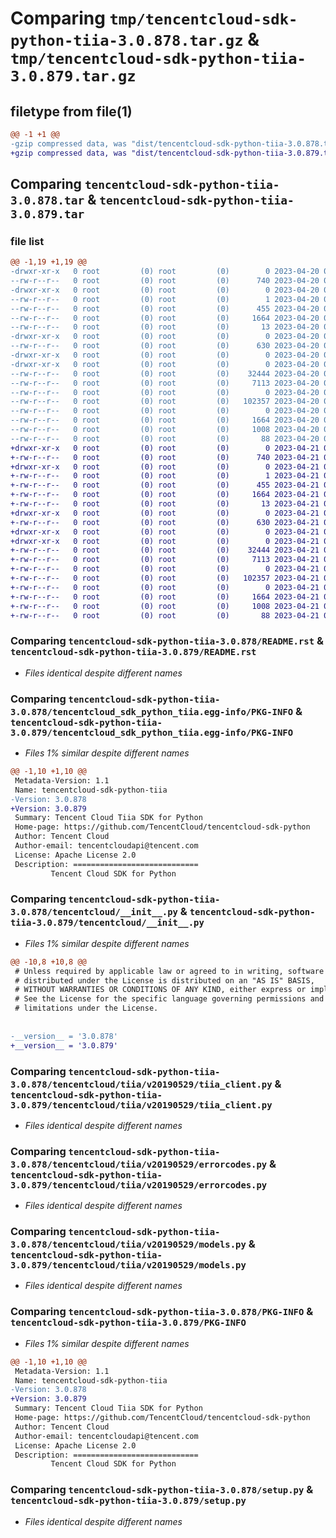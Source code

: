 # Comparing `tmp/tencentcloud-sdk-python-tiia-3.0.878.tar.gz` & `tmp/tencentcloud-sdk-python-tiia-3.0.879.tar.gz`

## filetype from file(1)

```diff
@@ -1 +1 @@
-gzip compressed data, was "dist/tencentcloud-sdk-python-tiia-3.0.878.tar", last modified: Thu Apr 20 00:53:25 2023, max compression
+gzip compressed data, was "dist/tencentcloud-sdk-python-tiia-3.0.879.tar", last modified: Fri Apr 21 01:03:52 2023, max compression
```

## Comparing `tencentcloud-sdk-python-tiia-3.0.878.tar` & `tencentcloud-sdk-python-tiia-3.0.879.tar`

### file list

```diff
@@ -1,19 +1,19 @@
-drwxr-xr-x   0 root         (0) root         (0)        0 2023-04-20 00:53:25.000000 tencentcloud-sdk-python-tiia-3.0.878/
--rw-r--r--   0 root         (0) root         (0)      740 2023-04-20 00:53:25.000000 tencentcloud-sdk-python-tiia-3.0.878/README.rst
-drwxr-xr-x   0 root         (0) root         (0)        0 2023-04-20 00:53:25.000000 tencentcloud-sdk-python-tiia-3.0.878/tencentcloud_sdk_python_tiia.egg-info/
--rw-r--r--   0 root         (0) root         (0)        1 2023-04-20 00:53:25.000000 tencentcloud-sdk-python-tiia-3.0.878/tencentcloud_sdk_python_tiia.egg-info/dependency_links.txt
--rw-r--r--   0 root         (0) root         (0)      455 2023-04-20 00:53:25.000000 tencentcloud-sdk-python-tiia-3.0.878/tencentcloud_sdk_python_tiia.egg-info/SOURCES.txt
--rw-r--r--   0 root         (0) root         (0)     1664 2023-04-20 00:53:25.000000 tencentcloud-sdk-python-tiia-3.0.878/tencentcloud_sdk_python_tiia.egg-info/PKG-INFO
--rw-r--r--   0 root         (0) root         (0)       13 2023-04-20 00:53:25.000000 tencentcloud-sdk-python-tiia-3.0.878/tencentcloud_sdk_python_tiia.egg-info/top_level.txt
-drwxr-xr-x   0 root         (0) root         (0)        0 2023-04-20 00:53:25.000000 tencentcloud-sdk-python-tiia-3.0.878/tencentcloud/
--rw-r--r--   0 root         (0) root         (0)      630 2023-04-20 00:53:25.000000 tencentcloud-sdk-python-tiia-3.0.878/tencentcloud/__init__.py
-drwxr-xr-x   0 root         (0) root         (0)        0 2023-04-20 00:53:25.000000 tencentcloud-sdk-python-tiia-3.0.878/tencentcloud/tiia/
-drwxr-xr-x   0 root         (0) root         (0)        0 2023-04-20 00:53:25.000000 tencentcloud-sdk-python-tiia-3.0.878/tencentcloud/tiia/v20190529/
--rw-r--r--   0 root         (0) root         (0)    32444 2023-04-20 00:53:25.000000 tencentcloud-sdk-python-tiia-3.0.878/tencentcloud/tiia/v20190529/tiia_client.py
--rw-r--r--   0 root         (0) root         (0)     7113 2023-04-20 00:53:25.000000 tencentcloud-sdk-python-tiia-3.0.878/tencentcloud/tiia/v20190529/errorcodes.py
--rw-r--r--   0 root         (0) root         (0)        0 2023-04-20 00:53:25.000000 tencentcloud-sdk-python-tiia-3.0.878/tencentcloud/tiia/v20190529/__init__.py
--rw-r--r--   0 root         (0) root         (0)   102357 2023-04-20 00:53:25.000000 tencentcloud-sdk-python-tiia-3.0.878/tencentcloud/tiia/v20190529/models.py
--rw-r--r--   0 root         (0) root         (0)        0 2023-04-20 00:53:25.000000 tencentcloud-sdk-python-tiia-3.0.878/tencentcloud/tiia/__init__.py
--rw-r--r--   0 root         (0) root         (0)     1664 2023-04-20 00:53:25.000000 tencentcloud-sdk-python-tiia-3.0.878/PKG-INFO
--rw-r--r--   0 root         (0) root         (0)     1008 2023-04-20 00:53:25.000000 tencentcloud-sdk-python-tiia-3.0.878/setup.py
--rw-r--r--   0 root         (0) root         (0)       88 2023-04-20 00:53:25.000000 tencentcloud-sdk-python-tiia-3.0.878/setup.cfg
+drwxr-xr-x   0 root         (0) root         (0)        0 2023-04-21 01:03:52.000000 tencentcloud-sdk-python-tiia-3.0.879/
+-rw-r--r--   0 root         (0) root         (0)      740 2023-04-21 01:03:52.000000 tencentcloud-sdk-python-tiia-3.0.879/README.rst
+drwxr-xr-x   0 root         (0) root         (0)        0 2023-04-21 01:03:52.000000 tencentcloud-sdk-python-tiia-3.0.879/tencentcloud_sdk_python_tiia.egg-info/
+-rw-r--r--   0 root         (0) root         (0)        1 2023-04-21 01:03:52.000000 tencentcloud-sdk-python-tiia-3.0.879/tencentcloud_sdk_python_tiia.egg-info/dependency_links.txt
+-rw-r--r--   0 root         (0) root         (0)      455 2023-04-21 01:03:52.000000 tencentcloud-sdk-python-tiia-3.0.879/tencentcloud_sdk_python_tiia.egg-info/SOURCES.txt
+-rw-r--r--   0 root         (0) root         (0)     1664 2023-04-21 01:03:52.000000 tencentcloud-sdk-python-tiia-3.0.879/tencentcloud_sdk_python_tiia.egg-info/PKG-INFO
+-rw-r--r--   0 root         (0) root         (0)       13 2023-04-21 01:03:52.000000 tencentcloud-sdk-python-tiia-3.0.879/tencentcloud_sdk_python_tiia.egg-info/top_level.txt
+drwxr-xr-x   0 root         (0) root         (0)        0 2023-04-21 01:03:52.000000 tencentcloud-sdk-python-tiia-3.0.879/tencentcloud/
+-rw-r--r--   0 root         (0) root         (0)      630 2023-04-21 01:03:52.000000 tencentcloud-sdk-python-tiia-3.0.879/tencentcloud/__init__.py
+drwxr-xr-x   0 root         (0) root         (0)        0 2023-04-21 01:03:52.000000 tencentcloud-sdk-python-tiia-3.0.879/tencentcloud/tiia/
+drwxr-xr-x   0 root         (0) root         (0)        0 2023-04-21 01:03:52.000000 tencentcloud-sdk-python-tiia-3.0.879/tencentcloud/tiia/v20190529/
+-rw-r--r--   0 root         (0) root         (0)    32444 2023-04-21 01:03:52.000000 tencentcloud-sdk-python-tiia-3.0.879/tencentcloud/tiia/v20190529/tiia_client.py
+-rw-r--r--   0 root         (0) root         (0)     7113 2023-04-21 01:03:52.000000 tencentcloud-sdk-python-tiia-3.0.879/tencentcloud/tiia/v20190529/errorcodes.py
+-rw-r--r--   0 root         (0) root         (0)        0 2023-04-21 01:03:52.000000 tencentcloud-sdk-python-tiia-3.0.879/tencentcloud/tiia/v20190529/__init__.py
+-rw-r--r--   0 root         (0) root         (0)   102357 2023-04-21 01:03:52.000000 tencentcloud-sdk-python-tiia-3.0.879/tencentcloud/tiia/v20190529/models.py
+-rw-r--r--   0 root         (0) root         (0)        0 2023-04-21 01:03:52.000000 tencentcloud-sdk-python-tiia-3.0.879/tencentcloud/tiia/__init__.py
+-rw-r--r--   0 root         (0) root         (0)     1664 2023-04-21 01:03:52.000000 tencentcloud-sdk-python-tiia-3.0.879/PKG-INFO
+-rw-r--r--   0 root         (0) root         (0)     1008 2023-04-21 01:03:52.000000 tencentcloud-sdk-python-tiia-3.0.879/setup.py
+-rw-r--r--   0 root         (0) root         (0)       88 2023-04-21 01:03:52.000000 tencentcloud-sdk-python-tiia-3.0.879/setup.cfg
```

### Comparing `tencentcloud-sdk-python-tiia-3.0.878/README.rst` & `tencentcloud-sdk-python-tiia-3.0.879/README.rst`

 * *Files identical despite different names*

### Comparing `tencentcloud-sdk-python-tiia-3.0.878/tencentcloud_sdk_python_tiia.egg-info/PKG-INFO` & `tencentcloud-sdk-python-tiia-3.0.879/tencentcloud_sdk_python_tiia.egg-info/PKG-INFO`

 * *Files 1% similar despite different names*

```diff
@@ -1,10 +1,10 @@
 Metadata-Version: 1.1
 Name: tencentcloud-sdk-python-tiia
-Version: 3.0.878
+Version: 3.0.879
 Summary: Tencent Cloud Tiia SDK for Python
 Home-page: https://github.com/TencentCloud/tencentcloud-sdk-python
 Author: Tencent Cloud
 Author-email: tencentcloudapi@tencent.com
 License: Apache License 2.0
 Description: ============================
         Tencent Cloud SDK for Python
```

### Comparing `tencentcloud-sdk-python-tiia-3.0.878/tencentcloud/__init__.py` & `tencentcloud-sdk-python-tiia-3.0.879/tencentcloud/__init__.py`

 * *Files 1% similar despite different names*

```diff
@@ -10,8 +10,8 @@
 # Unless required by applicable law or agreed to in writing, software
 # distributed under the License is distributed on an "AS IS" BASIS,
 # WITHOUT WARRANTIES OR CONDITIONS OF ANY KIND, either express or implied.
 # See the License for the specific language governing permissions and
 # limitations under the License.
 
 
-__version__ = '3.0.878'
+__version__ = '3.0.879'
```

### Comparing `tencentcloud-sdk-python-tiia-3.0.878/tencentcloud/tiia/v20190529/tiia_client.py` & `tencentcloud-sdk-python-tiia-3.0.879/tencentcloud/tiia/v20190529/tiia_client.py`

 * *Files identical despite different names*

### Comparing `tencentcloud-sdk-python-tiia-3.0.878/tencentcloud/tiia/v20190529/errorcodes.py` & `tencentcloud-sdk-python-tiia-3.0.879/tencentcloud/tiia/v20190529/errorcodes.py`

 * *Files identical despite different names*

### Comparing `tencentcloud-sdk-python-tiia-3.0.878/tencentcloud/tiia/v20190529/models.py` & `tencentcloud-sdk-python-tiia-3.0.879/tencentcloud/tiia/v20190529/models.py`

 * *Files identical despite different names*

### Comparing `tencentcloud-sdk-python-tiia-3.0.878/PKG-INFO` & `tencentcloud-sdk-python-tiia-3.0.879/PKG-INFO`

 * *Files 1% similar despite different names*

```diff
@@ -1,10 +1,10 @@
 Metadata-Version: 1.1
 Name: tencentcloud-sdk-python-tiia
-Version: 3.0.878
+Version: 3.0.879
 Summary: Tencent Cloud Tiia SDK for Python
 Home-page: https://github.com/TencentCloud/tencentcloud-sdk-python
 Author: Tencent Cloud
 Author-email: tencentcloudapi@tencent.com
 License: Apache License 2.0
 Description: ============================
         Tencent Cloud SDK for Python
```

### Comparing `tencentcloud-sdk-python-tiia-3.0.878/setup.py` & `tencentcloud-sdk-python-tiia-3.0.879/setup.py`

 * *Files identical despite different names*

